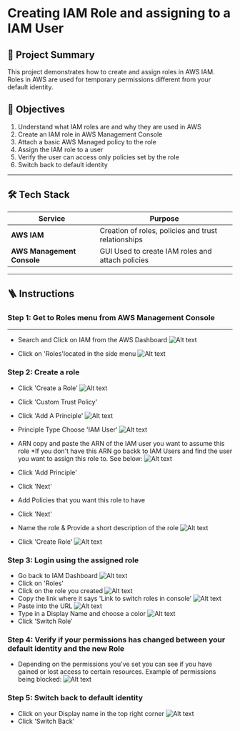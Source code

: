# Creating IAM Role and assigning to a IAM User

## 📌 Project Summary
This project demonstrates how to create and assign roles in AWS IAM. Roles in AWS are used for temporary permissions different from your default identity.

## 🎯 Objectives
 1) Understand what IAM roles are and why they are used in AWS
 2) Create an IAM role in AWS Management Console
 3) Attach a basic AWS Managed policy to the role
 4) Assign the IAM role to a user
 5) Verify the user can access only policies set by the role
 6) Switch back to default identity
---

## 🛠️ Tech Stack
| Service | Purpose |
|--------|---------|
| **AWS IAM** | Creation of roles, policies and trust relationships |
| **AWS Management Console**| GUI Used to create IAM roles and attach policies |


---

## 🪜  Instructions

### Step 1: Get to Roles menu from AWS Management Console
---
  - Search and Click on IAM from the AWS Dashboard
    ![Alt text](images/AWS-Console-Home.png)

  - Click on 'Roles'located in the side menu
    ![Alt text](images/IAM-Dashboard.png)
### Step 2: Create a role  
  - Click 'Create a Role'
    ![Alt text](images/Roles-Menu.png)
  - Click 'Custom Trust Policy'
    
  - Click 'Add A Principle'
     ![Alt text](images/Add-a-Principle.png)
  - Principle Type Choose 'IAM User'
     ![Alt text](images/Add-Principle.png)
    
  - ARN copy and paste the ARN of the IAM user you want to assume this role
    *If you don't have this ARN go backk to IAM Users and find the user you want to assign this role to. See below:
    ![Alt text](images/GetARN-IAM-USER.png)
  - Click 'Add Principle'
  - Click 'Next'
  - Add Policies that you want this role to have
  - Click 'Next'
  - Name the role & Provide a short description of the role
    ![Alt text](images/Create-A-Role.png)
  - Click 'Create Role'
    ![Alt text](images/Review-Role.png)
### Step 3: Login using the assigned role
  - Go back to IAM Dashboard
    ![Alt text](images/IAM-Dashboard.png)
  - Click on 'Roles'
  - Click on the role you created
    ![Alt text](images/Roles-Menu.png)
  - Copy the link where it says 'Link to switch roles in console'
    ![Alt text](images/CopyLinkTo-Role.png)
  - Paste into the URL
    ![Alt text](images/CopiedRoleLink.png)
  - Type in a Display Name and choose a color
    ![Alt text](images/SwitchRoleLoginScreen.png)
  - Click 'Switch Role'
### Step 4: Verify if your permissions has changed between your default identity and the new Role
  - Depending on the permissions you've set you can see if you have gained or lost access to certain resources.
    Example of permissions being blocked:
    ![Alt text](images/ExamplePoliciesBlocked.png)
### Step 5: Switch back to default identity
  - Click on your Display name in the top right corner
    ![Alt text](images/SwitchingBack-Switching-toOtherRoles.png)
  - Click 'Switch Back'
    
